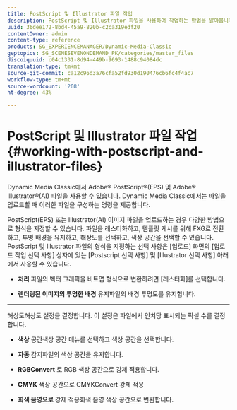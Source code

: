 ```yaml
---
title: PostScript 및 Illustrator 파일 작업
description: PostScript 및 Illustrator 파일을 사용하여 작업하는 방법을 알아봅니다.
uuid: 36dee172-8bd4-45a9-820b-c2ca319edf20
contentOwner: admin
content-type: reference
products: SG_EXPERIENCEMANAGER/Dynamic-Media-Classic
geptopics: SG_SCENESEVENONDEMAND_PK/categories/master_files
discoiquuid: c04c1331-8d94-449b-9693-1488c94084dc
translation-type: tm+mt
source-git-commit: ca12c96d3a76cfa52fd930d190476cb6fc4f4ac7
workflow-type: tm+mt
source-wordcount: '208'
ht-degree: 43%

---
```



# PostScript 및 Illustrator 파일 작업{#working-with-postscript-and-illustrator-files}

Dynamic Media Classic에서 Adobe® PostScript®(EPS) 및 Adobe® Illustrator®(AI) 파일을 사용할 수 있습니다. Dynamic Media Classic에서는 파일을 업로드할 때 이러한 파일을 구성하는 명령을 제공합니다.

PostScript(EPS) 또는 Illustrator(AI) 이미지 파일을 업로드하는 경우 다양한 방법으로 형식을 지정할 수 있습니다. 파일을 래스터화하고, 템플릿 게시를 위해 FXG로 전환하고, 투명 배경을 유지하고, 해상도를 선택하고, 색상 공간을 선택할 수 있습니다. PostScript 및 Illustrator 파일의 형식을 지정하는 선택 사항은 [업로드] 화면의 [업로드 작업 선택 사항] 상자에 있는 [Postscript 선택 사항] 및 [Illustrator 선택 사항] 아래에서 사용할 수 있습니다.

* **처리**
파일의 벡터 그래픽을 비트맵 형식으로 변환하려면 [래스터화]를 선택합니다.

* **렌더링된 이미지의 투명한 배경**
유지파일의 배경 투명도를 유지합니다.

* ****
해상도해상도 설정을 결정합니다. 이 설정은 파일에서 인치당 표시되는 픽셀 수를 결정합니다.

* **색상**
공간색상 공간 메뉴를 선택하고 색상 공간을 선택합니다.

* **자동**
감지파일의 색상 공간을 유지합니다.

* **RGBConvert**
로 RGB 색상 공간으로 강제 적용합니다.

* **CMYK**
색상 공간으로 CMYKConvert 강제 적용

* **회색 음영으로**
강제 적용회색 음영 색상 공간으로 변환합니다.
